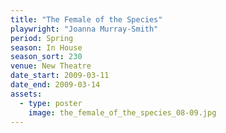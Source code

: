 ```yaml
---
title: "The Female of the Species"
playwright: "Joanna Murray-Smith"
period: Spring
season: In House
season_sort: 230
venue: New Theatre
date_start: 2009-03-11
date_end: 2009-03-14
assets:
  - type: poster
    image: the_female_of_the_species_08-09.jpg
---
```

